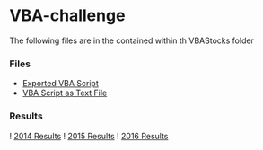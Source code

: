# VBA-challenge

The following files are in the contained within th VBAStocks folder

### Files
* [Exported VBA Script](VBAStocks/VBA_Scripts/VBA_Solution.bas)
* [VBA Script as Text File](VBAStocks/VBA_Scripts/VBA_Solution_Text.txt)
### Results
! [2014 Results](VBAStocks/Images/2014_Solved.png)
! [2015 Results](VBAStocks/Images/2015_Solved.png)
! [2016 Results](VBAStocks/Images/2016_Solved.png)